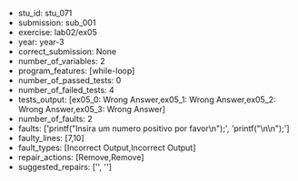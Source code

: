- stu_id: stu_071	       
- submission: sub_001
- exercise: lab02/ex05
- year: year-3
- correct_submission: None
- number_of_variables: 2
- program_features: [while-loop] 
- number_of_passed_tests: 0
- number_of_failed_tests: 4
- tests_output: [ex05_0: Wrong Answer,ex05_1: Wrong Answer,ex05_2: Wrong Answer,ex05_3: Wrong Answer]
- number_of_faults: 2
- faults: ['printf("Insira um numero positivo por favor\n");', 'printf("\n\n");']
- faulty_lines: [7,10]
- fault_types: [Incorrect Output,Incorrect Output]
- repair_actions: [Remove,Remove] 
- suggested_repairs: ['', '']
